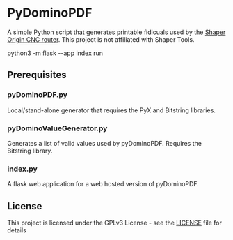 # PyDominoPDF

A simple Python script that generates printable fidicuals used by the [Shaper Origin CNC router](https://www.shapertools.com/en-us/). This project is not affiliated with Shaper Tools.

python3 -m flask --app index run

## Prerequisites

### pyDominoPDF.py
Local/stand-alone generator that requires the PyX and Bitstring libraries.

### pyDominoValueGenerator.py
Generates a list of valid values used by pyDominoPDF. Requires the Bitstring library.

### index.py
A flask web application for a web hosted version of pyDominoPDF.

## License

This project is licensed under the GPLv3 License - see the [LICENSE](LICENSE) file for details

